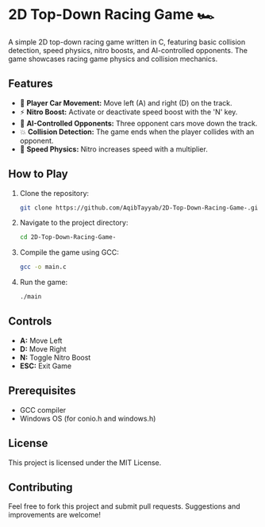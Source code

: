 # 2D Top-Down Racing Game 🏎️

A simple 2D top-down racing game written in C, featuring basic collision detection, speed physics, nitro boosts, and AI-controlled opponents. The game showcases racing game physics and collision mechanics.

## Features
- 🚗 **Player Car Movement:** Move left (A) and right (D) on the track.
- ⚡ **Nitro Boost:** Activate or deactivate speed boost with the 'N' key.
- 🤖 **AI-Controlled Opponents:** Three opponent cars move down the track.
- 💥 **Collision Detection:** The game ends when the player collides with an opponent.
- 🏁 **Speed Physics:** Nitro increases speed with a multiplier.

## How to Play
1. Clone the repository:
   ```bash
   git clone https://github.com/AqibTayyab/2D-Top-Down-Racing-Game-.git
   ```
2. Navigate to the project directory:
   ```bash
   cd 2D-Top-Down-Racing-Game-
   ```
3. Compile the game using GCC:
   ```bash
   gcc -o main.c
   ```
4. Run the game:
   ```bash
   ./main
   ```

## Controls
- **A:** Move Left
- **D:** Move Right
- **N:** Toggle Nitro Boost
- **ESC:** Exit Game

## Prerequisites
- GCC compiler
- Windows OS (for conio.h and windows.h)

## License
This project is licensed under the MIT License.

## Contributing
Feel free to fork this project and submit pull requests. Suggestions and improvements are welcome!

